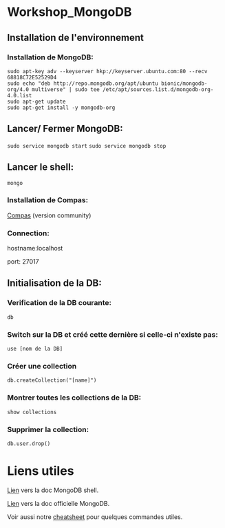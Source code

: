 
# Workshop_MongoDB

## Installation de l'environnement
### Installation de MongoDB:
 ```
 sudo apt-key adv --keyserver hkp://keyserver.ubuntu.com:80 --recv 68818C72E52529D4
 sudo echo "deb http://repo.mongodb.org/apt/ubuntu bionic/mongodb-org/4.0 multiverse" | sudo tee /etc/apt/sources.list.d/mongodb-org-4.0.list
 sudo apt-get update
 sudo apt-get install -y mongodb-org 
 ```
 
 ## Lancer/ Fermer MongoDB:
 `sudo service mongodb start`
 `sudo service mongodb stop`
 
 
 ## Lancer le shell:
 `mongo`
 
 ### Installation de Compas:
 [Compas](https://www.mongodb.com/download-center/compass?jmp=docs)
 (version community)
 
 ### Connection:
 hostname:localhost 
 
 port: 27017
 
 ## Initialisation de la DB:
 ### Verification de la DB courante:
  ` db `
 ### Switch sur la DB et créé cette dernière si celle-ci n'existe pas:
 ` use [nom de la DB] `
### Créer une collection
`db.createCollection("[name]")`

### Montrer toutes les collections de la DB:
 `show collections `
 
### Supprimer la collection:
`db.user.drop()`

# Liens utiles
[Lien](https://docs.mongodb.com/manual/reference/mongo-shell/) vers la doc MongoDB shell. 

[Lien](https://docs.mongodb.com/manual/introduction/) vers la doc officielle MongoDB. 

Voir aussi notre [cheatsheet](./cheatsheet.md) pour quelques commandes utiles.

